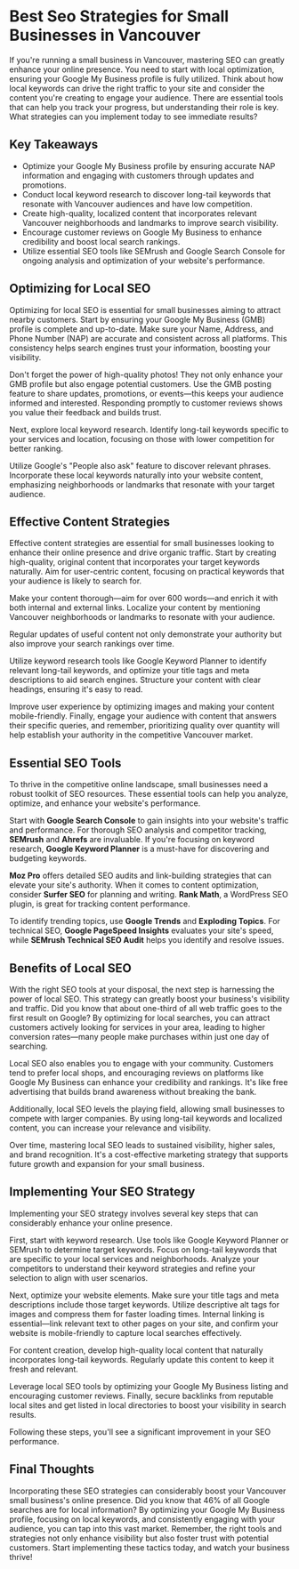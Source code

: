 # Best Seo Strategies for Small Businesses in Vancouver

If you're running a small business in Vancouver, mastering SEO can greatly enhance your online presence. You need to start with local optimization, ensuring your Google My Business profile is fully utilized. Think about how local keywords can drive the right traffic to your site and consider the content you're creating to engage your audience. There are essential tools that can help you track your progress, but understanding their role is key. What strategies can you implement today to see immediate results?

## Key Takeaways

- Optimize your Google My Business profile by ensuring accurate NAP information and engaging with customers through updates and promotions.
- Conduct local keyword research to discover long-tail keywords that resonate with Vancouver audiences and have low competition.
- Create high-quality, localized content that incorporates relevant Vancouver neighborhoods and landmarks to improve search visibility.
- Encourage customer reviews on Google My Business to enhance credibility and boost local search rankings.
- Utilize essential SEO tools like SEMrush and Google Search Console for ongoing analysis and optimization of your website's performance.

## Optimizing for Local SEO

Optimizing for local SEO is essential for small businesses aiming to attract nearby customers. Start by ensuring your Google My Business (GMB) profile is complete and up-to-date. Make sure your Name, Address, and Phone Number (NAP) are accurate and consistent across all platforms. This consistency helps search engines trust your information, boosting your visibility.

Don't forget the power of high-quality photos! They not only enhance your GMB profile but also engage potential customers. Use the GMB posting feature to share updates, promotions, or events—this keeps your audience informed and interested. Responding promptly to customer reviews shows you value their feedback and builds trust.

Next, explore local keyword research. Identify long-tail keywords specific to your services and location, focusing on those with lower competition for better ranking.

Utilize Google's "People also ask" feature to discover relevant phrases. Incorporate these local keywords naturally into your website content, emphasizing neighborhoods or landmarks that resonate with your target audience.

## Effective Content Strategies

Effective content strategies are essential for small businesses looking to enhance their online presence and drive organic traffic. Start by creating high-quality, original content that incorporates your target keywords naturally. Aim for user-centric content, focusing on practical keywords that your audience is likely to search for.

Make your content thorough—aim for over 600 words—and enrich it with both internal and external links. Localize your content by mentioning Vancouver neighborhoods or landmarks to resonate with your audience.

Regular updates of useful content not only demonstrate your authority but also improve your search rankings over time.

Utilize keyword research tools like Google Keyword Planner to identify relevant long-tail keywords, and optimize your title tags and meta descriptions to aid search engines. Structure your content with clear headings, ensuring it's easy to read.

Improve user experience by optimizing images and making your content mobile-friendly. Finally, engage your audience with content that answers their specific queries, and remember, prioritizing quality over quantity will help establish your authority in the competitive Vancouver market.

## Essential SEO Tools

To thrive in the competitive online landscape, small businesses need a robust toolkit of SEO resources. These essential tools can help you analyze, optimize, and enhance your website's performance.

Start with **Google Search Console** to gain insights into your website's traffic and performance. For thorough SEO analysis and competitor tracking, **SEMrush** and **Ahrefs** are invaluable. If you're focusing on keyword research, **Google Keyword Planner** is a must-have for discovering and budgeting keywords.

**Moz Pro** offers detailed SEO audits and link-building strategies that can elevate your site's authority. When it comes to content optimization, consider **Surfer SEO** for planning and writing. **Rank Math**, a WordPress SEO plugin, is great for tracking content performance.

To identify trending topics, use **Google Trends** and **Exploding Topics**. For technical SEO, **Google PageSpeed Insights** evaluates your site's speed, while **SEMrush Technical SEO Audit** helps you identify and resolve issues.

## Benefits of Local SEO

With the right SEO tools at your disposal, the next step is harnessing the power of local SEO. This strategy can greatly boost your business's visibility and traffic. Did you know that about one-third of all web traffic goes to the first result on Google? By optimizing for local searches, you can attract customers actively looking for services in your area, leading to higher conversion rates—many people make purchases within just one day of searching.

Local SEO also enables you to engage with your community. Customers tend to prefer local shops, and encouraging reviews on platforms like Google My Business can enhance your credibility and rankings. It's like free advertising that builds brand awareness without breaking the bank.

Additionally, local SEO levels the playing field, allowing small businesses to compete with larger companies. By using long-tail keywords and localized content, you can increase your relevance and visibility.

Over time, mastering local SEO leads to sustained visibility, higher sales, and brand recognition. It's a cost-effective marketing strategy that supports future growth and expansion for your small business.

## Implementing Your SEO Strategy

Implementing your SEO strategy involves several key steps that can considerably enhance your online presence.

First, start with keyword research. Use tools like Google Keyword Planner or SEMrush to determine target keywords. Focus on long-tail keywords that are specific to your local services and neighborhoods. Analyze your competitors to understand their keyword strategies and refine your selection to align with user scenarios.

Next, optimize your website elements. Make sure your title tags and meta descriptions include those target keywords. Utilize descriptive alt tags for images and compress them for faster loading times. Internal linking is essential—link relevant text to other pages on your site, and confirm your website is mobile-friendly to capture local searches effectively.

For content creation, develop high-quality local content that naturally incorporates long-tail keywords. Regularly update this content to keep it fresh and relevant.

Leverage local SEO tools by optimizing your Google My Business listing and encouraging customer reviews. Finally, secure backlinks from reputable local sites and get listed in local directories to boost your visibility in search results.

Following these steps, you'll see a significant improvement in your SEO performance.

## Final Thoughts

Incorporating these SEO strategies can considerably boost your Vancouver small business's online presence. Did you know that 46% of all Google searches are for local information? By optimizing your Google My Business profile, focusing on local keywords, and consistently engaging with your audience, you can tap into this vast market. Remember, the right tools and strategies not only enhance visibility but also foster trust with potential customers. Start implementing these tactics today, and watch your business thrive!